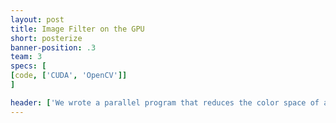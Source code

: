 ```yaml
---
layout: post
title: Image Filter on the GPU
short: posterize
banner-position: .3
team: 3
specs: [
[code, ['CUDA', 'OpenCV']]
]

header: ['We wrote a parallel program that reduces the color space of an image and smooths the edges.', 'It produces a nice "posterize" effect that generates images like the one in the banner from images like the one in the description. To write this program, we had to break the problem into simple, serial processes that could be performed on individual pixels of an image.']
---
```

